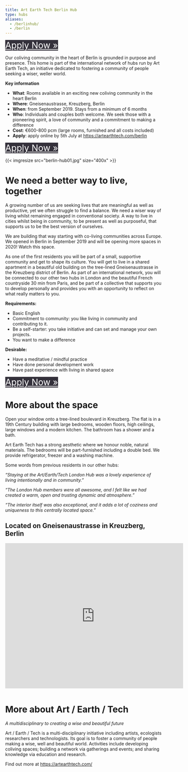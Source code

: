 ```yaml
---
title: Art Earth Tech Berlin Hub
type: hubs
aliases:
  - /berlinhub/
  - /berlin
---
```


<p>
<a href="/hubs/apply" class="button" style="font-size: 28px; background-color: #34313b; color: white;">Apply Now &raquo;<br /></a>
</p>

Our coliving community in the heart of Berlin is grounded in purpose and presence. This home is part of the international network of hubs run by Art Earth Tech, an initiative dedicated to fostering a community of people seeking a wiser, weller world. 


**Key information**

* **What**: Rooms available in an exciting new coliving community in the heart Berlin
* **Where**: Gneisenaustrasse, Kreuzberg, Berlin
* **When**: from September 2019. Stays from a minimum of 6 months
* **Who**: Individuals and couples both welcome. We seek those with a pioneering spirit, a love of community and a commitment to making a difference
* **Cost**: €600-800 pcm (large rooms, furnished and all costs included)
* **Apply**: apply online by 5th July at https://artearthtech.com/berlin

<p>
<a href="/hubs/apply" class="button" style="font-size: 28px; background-color: #34313b; color: white;">Apply Now &raquo;<br /></a>
</p>

{{< imgresize src="berlin-hub01.jpg" size="400x" >}}

# We need a better way to live, together

A growing number of us are seeking lives that are meaningful as well as productive, yet we often struggle to find a balance. We need a wiser way of living whilst remaining engaged in conventional society. A way to live in cities whilst being in community, to be present as well as purposeful, that supports us to be the best version of ourselves.

We are building that way starting with co-living communities across Europe. We opened in Berlin in September 2019 and will be opening more spaces in 2020! Watch this space. 

As one of the first residents you will be part of a small, supportive community and get to shape its culture. You will get to live in a shared apartment in a beautiful old building on the tree-lined Gneisenaustrasse in the Kreuzberg district of Berlin. As part of an international network, you will be connected to our other two hubs in London and the beautiful French countryside 30 min from Paris, and be part of a collective that supports you to develop personally and provides you with an opportunity to reflect on what really matters to you. 


**Requirements:**

* Basic English
* Commitment to community: you like living in community and contributing to it.
* Be a self-starter: you take initiative and can set and manage your own projects.
* You want to make a difference

**Desirable:**

* Have a meditative / mindful practice
* Have done personal development work
* Have past experience with living in shared space

<p>
<a href="/hubs/apply" class="button" style="font-size: 28px; background-color: #34313b; color: white;">Apply Now &raquo;<br /></a>
</p>

# More about the space

Open your window onto a tree-lined boulevard in Kreuzberg. The flat is in a 19th Century building with large bedrooms, wooden floors, high ceilings, large windows and a modern kitchen. The bathroom has a shower and a bath.

Art Earth Tech has a strong aesthetic where we honour noble, natural materials. The bedrooms will be part-furnished including a double bed. We provide refrigerator, freezer and a washing machine.

Some words from previous residents in our other hubs:

*“Staying at the Art/Earth/Tech London Hub was a lovely experience of living intentionally and in community.”*

*“The London Hub members were all awesome, and I felt like we had created a warm, open and trusting dynamic and atmosphere.”*

*“The interior itself was also exceptional, and it adds a lot of coziness and uniqueness to this centrally located space.”*

## Located on Gneisenaustrasse in Kreuzberg, Berlin

<div class="mapouter">
<div class="gmap_canvas"><iframe width="569" height="464" id="gmap_canvas" src="https://maps.google.com/maps?q=52%20Gneisenaustra%C3%9Fe%2C%20berlin&t=&z=13&ie=UTF8&iwloc=&output=embed" frameborder="0" scrolling="no" marginheight="0" marginwidth="0"></iframe>Google Maps Generator by <a href="https://www.embedgooglemap.net">embedgooglemap.net</a></div><style>.mapouter{position:relative;text-align:right;height:464px;width:569px; margin-bottom: 50px;}.gmap_canvas {overflow:hidden;background:none!important;height:464px;width:569px;}</style></div>


# More about Art / Earth / Tech

*A multidisciplinary to creating a wise and beautiful future*

Art / Earth / Tech is a multi-disciplinary initiative including artists, ecologists researchers and technologists. Its goal is to foster a community of people making a wise, well and beautiful world. Activities include developing coliving spaces; building a network via gatherings and events; and sharing knowledge via education and research.

Find out more at https://artearthtech.com/

